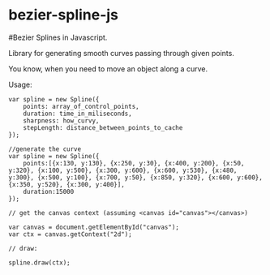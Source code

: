 bezier-spline-js
================

#Bezier Splines in Javascript.


Library for generating smooth curves passing through given points.

You know, when you need to move an object along a curve.

Usage:

	var spline = new Spline({
		points: array_of_control_points,
		duration: time_in_miliseconds,
		sharpness: how_curvy,
		stepLength: distance_between_points_to_cache
	});

	//generate the curve
	var spline = new Spline({
		points:[{x:130, y:130}, {x:250, y:30}, {x:400, y:200}, {x:50, y:320}, {x:100, y:500}, {x:300, y:600}, {x:600, y:530}, {x:480, y:300}, {x:500, y:100}, {x:700, y:50}, {x:850, y:320}, {x:600, y:600}, {x:350, y:520}, {x:300, y:400}],
		duration:15000
	});

	// get the canvas context (assuming <canvas id="canvas"></canvas>)

	var canvas = document.getElementById("canvas");
	var ctx = canvas.getContext("2d");

	// draw: 

	spline.draw(ctx);

